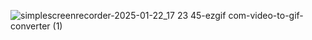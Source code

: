 ![simplescreenrecorder-2025-01-22_17 23 45-ezgif com-video-to-gif-converter (1)](https://github.com/user-attachments/assets/b6ea01a1-e6ca-4821-9beb-beb53ec150a6)
